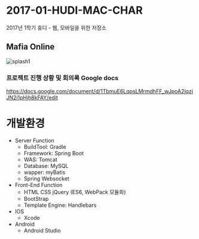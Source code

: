 # 2017-01-HUDI-MAC-CHAR

2017년 1학기 휴디 - 웹, 모바일을 위한 저장소

## Mafia Online
![splash1](https://drive.google.com/file/d/0BwQ4fE1MkojEVnNyMGJ1d2N0NG8/view?usp=sharing)

### 프로젝트 진행 상황 및 회의록 Google docs
https://docs.google.com/document/d/1TbmuE6LqpsLMrmdhFF_wJpoA2jqzjJN2i1pHjh8kFAY/edit



# 개발환경

* Server Function
    * BuildTool: Gradle
    * Framework: Spring Boot    
    * WAS: Tomcat
    * Database: MySQL
    * wapper: myBatis
    * Spring Websocket
* Front-End Function
    * HTML CSS jQuery (ES6, WebPack 모듈화)
    * BootStrap
    * Template Engine: Handlebars
* IOS
    * Xcode
* Android
    * Android Studio 
